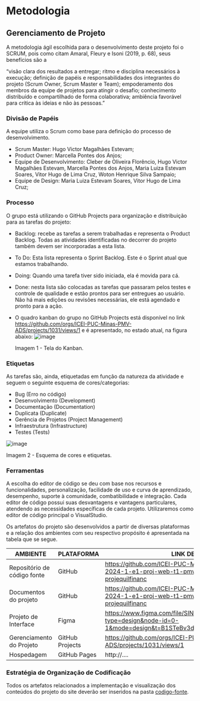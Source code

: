 
# Metodologia

## Gerenciamento de Projeto
A metodologia ágil escolhida para o desenvolvimento deste projeto foi o SCRUM, pois como citam Amaral, Fleury e Isoni (2019, p. 68), seus benefícios são a

“visão clara dos resultados a entregar; ritmo e disciplina necessários à execução; definição de papéis e responsabilidades dos integrantes do projeto (Scrum Owner, Scrum Master e Team); empoderamento dos membros da equipe de projetos para atingir o desafio; conhecimento distribuído e compartilhado de forma colaborativa; ambiência favorável para crítica às ideias e não às pessoas.”

### Divisão de Papéis

A equipe utiliza o Scrum como base para definição do processo de desenvolvimento.
- Scrum Master: Hugo Victor Magalhães Estevam;
- Product Owner: Marcella Pontes dos Anjos;
- Equipe de Desenvolvimento: Cleber de Oliveira Florêncio, Hugo Victor Magalhães Estevam, Marcella Pontes dos Anjos, Maria Luiza Estevam Soares, Vitor Hugo de Lima Cruz, Woton Henrique Silva Sampaio;
- Equipe de Design: Maria Luiza Estevam Soares, Vitor Hugo de Lima Cruz;

### Processo

O grupo está utilizando o GitHub Projects para organização e distribuição para as tarefas do projeto:
- Backlog: recebe as tarefas a serem trabalhadas e representa o Product Backlog. Todas as atividades identificadas no decorrer do projeto também devem ser incorporadas a esta lista. 
- To Do: Esta lista representa o Sprint Backlog. Este é o Sprint atual que estamos trabalhando. 
- Doing: Quando uma tarefa tiver sido iniciada, ela é movida para cá. 
- Done: nesta lista são colocadas as tarefas que passaram pelos testes e controle de qualidade e estão prontos para ser entregues ao usuário. Não há mais edições ou revisões necessárias, ele está agendado e pronto para a ação.
- O quadro kanban do grupo no GitHub Projects está disponível no link https://github.com/orgs/ICEI-PUC-Minas-PMV-ADS/projects/1031/views/1 e é apresentado, no estado atual, na figura abaixo:
 ![image](https://github.com/ICEI-PUC-Minas-PMV-ADS/pmv-ads-2024-1-e1-proj-web-t1-pmv-ads-2024-1-e1-projequilfinanc/assets/149520202/d2824ac5-2f5b-4e2e-9997-8d37a7991bf6)


  Imagem 1 - Tela do Kanban.


### Etiquetas
<p>As tarefas são, ainda, etiquetadas em função da natureza da atividade e seguem o seguinte esquema de cores/categorias:</p>

<ul>
  <li>Bug (Erro no código)</li>
  <li>Desenvolvimento (Development)</li>
  <li>Documentação (Documentation)</li>
  <li>Duplicata (Duplicate)</li>
  <li>Gerência de Projetos (Project Management)</li>
  <li>Infraestrutura (Infrastructure)</li>
  <li>Testes (Tests)</li>
</ul>

![image](https://github.com/ICEI-PUC-Minas-PMV-ADS/pmv-ads-2024-1-e1-proj-web-t1-pmv-ads-2024-1-e1-projequilfinanc/assets/149520202/87788a0c-9b14-41ff-9e21-7c57843d14b6)


Imagem 2 - Esquema de cores e etiquetas.
  
### Ferramentas

A escolha do editor de código se deu com base nos recursos e funcionalidades, personalização, facilidade de uso e curva de aprendizado, desempenho, suporte à comunidade, combatibilidade e integração. Cada editor de código possui suas desvantagens e vantagens particulares, atendendo as necessidades específicas de cada projeto. 
Utilizaremos como editor de código principal o VisualStudio.

Os artefatos do projeto são desenvolvidos a partir de diversas plataformas e a relação dos ambientes com seu respectivo propósito é apresentada na tabela que se segue.

| AMBIENTE                            | PLATAFORMA                         | LINK DE ACESSO                         |
|-------------------------------------|------------------------------------|----------------------------------------|
| Repositório de código fonte         | GitHub                             | https://github.com/ICEI-PUC-Minas-PMV-ADS/pmv-ads-2024-1-e1-proj-web-t1-pmv-ads-2024-1-e1-projequilfinanc|
| Documentos do projeto               | GitHub                             | https://github.com/ICEI-PUC-Minas-PMV-ADS/pmv-ads-2024-1-e1-proj-web-t1-pmv-ads-2024-1-e1-projequilfinanc|
| Projeto de Interface                | Figma                              | https://www.figma.com/file/SINfobJrKePD5K7uEn7QAI/Untitled?type=design&node-id=0-1&mode=design&t=B1STeBv3d2XSBFPY-0|
| Gerenciamento do Projeto            | GitHub Projects                    | https://github.com/orgs/ICEI-PUC-Minas-PMV-ADS/projects/1031/views/1|
| Hospedagem                          | GitHub Pages                       | http://....                            |


### Estratégia de Organização de Codificação 

Todos os artefatos relacionados a implementação e visualização dos conteúdos do projeto do site deverão ser inseridos na pasta [codigo-fonte](https://github.com/ICEI-PUC-Minas-PMV-ADS/pmv-ads-2024-1-e1-proj-web-t1-pmv-ads-2024-1-e1-projequilfinanc/tree/main/codigo-fonte).
